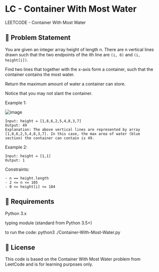 # LC - Container With Most Water

LEETCODE - Container With Most Water

## 🧠 Problem Statement

You are given an integer array height of length n. There are n vertical lines drawn such that the two endpoints of the ith line are `(i, 0)` and `(i, height[i])`.

Find two lines that together with the x-axis form a container, such that the container contains the most water.

Return the maximum amount of water a container can store.

Notice that you may not slant the container.

Example 1:

![image](https://github.com/user-attachments/assets/087ff2ba-c082-4dc2-97c5-d300e62191a6)
```
Input: height = [1,8,6,2,5,4,8,3,7]
Output: 49
Explanation: The above vertical lines are represented by array [1,8,6,2,5,4,8,3,7]. In this case, the max area of water (blue section) the container can contain is 49.
```
Example 2:
```
Input: height = [1,1]
Output: 1
```

Constraints:
```
- n == height.length
- 2 <= n <= 105
- 0 <= height[i] <= 104
```

## 📘 Requirements
Python 3.x

typing module (standard from Python 3.5+)

to run the code: python3 ./Container-With-Most-Water.py

## 📄 License
This code is based on the Container With Most Water problem from LeetCode and is for learning purposes only.
